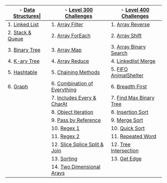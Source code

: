 | - [Data Structures](https://github.com/JoelMWatson/data-structures-and-algorithms/tree/master/data-structures)\|              | - [Level 300 Challenges](https://github.com/JoelMWatson/data-structures-and-algorithms/tree/master/coding-challenges/301)                                 | - [Level 400 Challenges](https://github.com/JoelMWatson/data-structures-and-algorithms/tree/master/coding-challenges/401)                    |
| ----------------------------------------------------------------------------------------------------------------------------- | --------------------------------------------------------------------------------------------------------------------------------------------------------- | -------------------------------------------------------------------------------------------------------------------------------------------- |
| 1. [Linked List](https://github.com/JoelMWatson/data-structures-and-algorithms/tree/master/data-structures/linkedList)        | 1. [Array Filter](https://github.com/JoelMWatson/data-structures-and-algorithms/tree/master/coding-challenges/301/array-filter)                           | 1. [Array Reverse](https://github.com/JoelMWatson/data-structures-and-algorithms/tree/master/coding-challenges/401/arrayReverse)             |
| 2. [Stack & Queue](https://github.com/JoelMWatson/data-structures-and-algorithms/tree/master/data-structures/stacksAndQueues) | 2. [Array ForEach](https://github.com/JoelMWatson/data-structures-and-algorithms/tree/master/coding-challenges/301/array-foreach)                         | 2. [Array Shift](https://github.com/JoelMWatson/data-structures-and-algorithms/tree/master/coding-challenges/401/arrayShift)                 |
| 3. [Binary Tree](https://github.com/JoelMWatson/data-structures-and-algorithms/tree/master/data-structures/binaryTree)        | 3. [Array Map](https://github.com/JoelMWatson/data-structures-and-algorithms/tree/master/coding-challenges/301/array-map)                                 | 3. [Array Binary Search](https://github.com/JoelMWatson/data-structures-and-algorithms/tree/master/coding-challenges/401/arrayBinarySearch)  |
| 4. [K-ary Tree](https://github.com/JoelMWatson/data-structures-and-algorithms/tree/master/data-structures/karyTree)           | 4. [Array Reduce](https://github.com/JoelMWatson/data-structures-and-algorithms/tree/master/coding-challenges/301/array-reduce)                           | 4. [Linkedlist Merge](https://github.com/JoelMWatson/data-structures-and-algorithms/tree/master/coding-challenges/401/llMerge)               |
| 5. [Hashtable](https://github.com/JoelMWatson/data-structures-and-algorithms/tree/master/data-structures/hashtable)           | 5. [Chaining Methods](https://github.com/JoelMWatson/data-structures-and-algorithms/tree/master/coding-challenges/301/chaining-methods)                   | 5. [FIFO AnimalShelter](https://github.com/JoelMWatson/data-structures-and-algorithms/tree/master/coding-challenges/401/fifoAnimalShelter)   |
| 6. [Graph](https://github.com/JoelMWatson/data-structures-and-algorithms/tree/master/data-structures/graph)                   | 6. [Combination of Everything](https://github.com/JoelMWatson/data-structures-and-algorithms/tree/master/coding-challenges/301/combination-of-everything) | 6. [Breadth First](https://github.com/JoelMWatson/data-structures-and-algorithms/tree/master/coding-challenges/401/breadthFirst)             |
|                                                                                                                               | 7. [Includes Every & CharAt](https://github.com/JoelMWatson/data-structures-and-algorithms/tree/master/coding-challenges/301/includes-every-charat)       | 7. [Find Max Binary Tree](https://github.com/JoelMWatson/data-structures-and-algorithms/tree/master/coding-challenges/401/findMaxBinaryTree) |
|                                                                                                                               | 8. [Object Iteration](https://github.com/JoelMWatson/data-structures-and-algorithms/tree/master/coding-challenges/301/object-iteration)                   | 8. [Insertion Sort](https://github.com/JoelMWatson/data-structures-and-algorithms/tree/master/coding-challenges/401/insertionSort)           |
|                                                                                                                               | 9. [Pass by Reference](https://github.com/JoelMWatson/data-structures-and-algorithms/tree/master/coding-challenges/301/pass-by-reference)                 | 9. [Merge Sort](https://github.com/JoelMWatson/data-structures-and-algorithms/tree/master/coding-challenges/401/mergeSort)                   |
|                                                                                                                               | 10. [Regex 1](https://github.com/JoelMWatson/data-structures-and-algorithms/tree/master/coding-challenges/301/regular-expressions-1)                      | 10. [Quick Sort](https://github.com/JoelMWatson/data-structures-and-algorithms/tree/master/coding-challenges/401/quickSort)                  |
|                                                                                                                               | 11. [Regex 2](https://github.com/JoelMWatson/data-structures-and-algorithms/tree/master/coding-challenges/301/regular-expressions-2)                      | 11. [Repeated Word](https://github.com/JoelMWatson/data-structures-and-algorithms/tree/master/coding-challenges/401/repeatedWord)            |
|                                                                                                                               | 12. [Slice Splice Split & Join](https://github.com/JoelMWatson/data-structures-and-algorithms/tree/master/coding-challenges/301/slice-splice-split-join)  | 12. [Tree Intersection](https://github.com/JoelMWatson/data-structures-and-algorithms/tree/master/coding-challenges/401/treeIntersection)    |
|                                                                                                                               | 13. [Sorting](https://github.com/JoelMWatson/data-structures-and-algorithms/tree/master/coding-challenges/301/sorting)                                    | 13. [Get Edge](https://github.com/JoelMWatson/data-structures-and-algorithms/tree/master/coding-challenges/401/getEdge)                      |
|                                                                                                                               | 14. [Two Dimensional Arays](https://github.com/JoelMWatson/data-structures-and-algorithms/tree/master/coding-challenges/301/two-dimensional-arrays)       |                                                                                                                                              |
